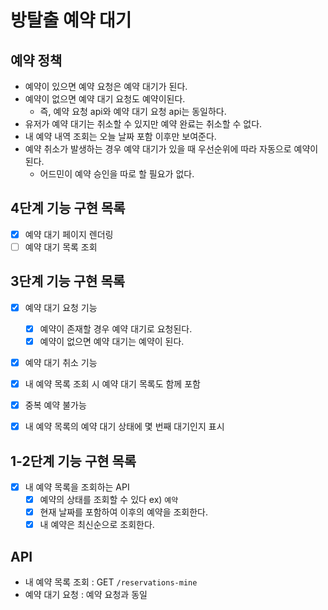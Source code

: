 #  방탈출 예약 대기

## 예약 정책
- 예약이 있으면 예약 요청은 예약 대기가 된다.
- 예약이 없으면 예약 대기 요청도 예약이된다.
  - 즉, 예약 요청 api와 예약 대기 요청 api는 동일하다.
- 유저가 예약 대기는 취소할 수 있지만 예약 완료는 취소할 수 없다. 
- 내 예약 내역 조회는 오늘 날짜 포함 이후만 보여준다.
- 예약 취소가 발생하는 경우 예약 대기가 있을 때 우선순위에 따라 자동으로 예약이 된다.
  - 어드민이 예약 승인을 따로 할 필요가 없다.

## 4단계 기능 구현 목록
- [x] 예약 대기 페이지 렌더링
- [ ] 예약 대기 목록 조회

## 3단계 기능 구현 목록
- [x] 예약 대기 요청 기능
  - [x] 예약이 존재할 경우 예약 대기로 요청된다.
  - [x] 예약이 없으면 예약 대기는 예약이 된다.
- [x] 예약 대기 취소 기능
- [x] 내 예약 목록 조회 시 예약 대기 목록도 함께 포함
- [x] 중복 예약 불가능
- [x] 내 예약 목록의 예약 대기 상태에 몇 번째 대기인지 표시


## 1-2단계 기능 구현 목록

- [x] 내 예약 목록을 조회하는 API
  - [x] 예약의 상태를 조회할 수 있다 ex) `예약`
  - [x] 현재 날짜를 포함하여 이후의 예약을 조회한다. 
  - [x] 내 예약은 최신순으로 조회한다.

## API
- 내 예약 목록 조회 : GET `/reservations-mine`
- 예약 대기 요청 : 예약 요청과 동일
